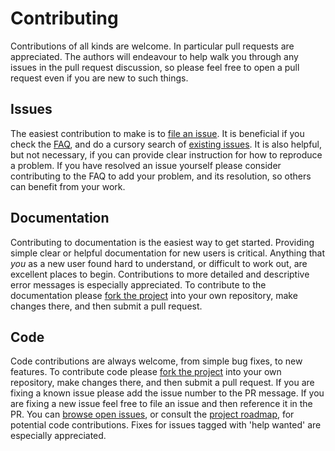 # Contributing

Contributions of all kinds are welcome. In particular pull requests are appreciated. 
The authors will endeavour to help walk you through any issues in the pull request
discussion, so please feel free to open a pull request even if you are new to such things.

## Issues

The easiest contribution to make is to [file an issue](https://github.com/lmcinnes/umap/issues/new).
It is beneficial if you check the [FAQ](https://umap-learn.readthedocs.io/en/latest/faq.html), 
and do a cursory search of [existing issues](https://github.com/lmcinnes/umap/issues?utf8=%E2%9C%93&q=is%3Aissue).
It is also helpful, but not necessary, if you can provide clear instruction for 
how to reproduce a problem. If you have resolved an issue yourself please consider
contributing to the FAQ to add your problem, and its resolution, so others can
benefit from your work.

## Documentation

Contributing to documentation is the easiest way to get started. Providing simple
clear or helpful documentation for new users is critical. Anything that *you* as 
a new user found hard to understand, or difficult to work out, are excellent places
to begin. Contributions to more detailed and descriptive error messages is
especially appreciated. To contribute to the documentation please 
[fork the project](https://github.com/lmcinnes/umap/issues#fork-destination-box)
into your own repository, make changes there, and then submit a pull request.

## Code

Code contributions are always welcome, from simple bug fixes, to new features. To
contribute code please 
[fork the project](https://github.com/lmcinnes/umap/issues#fork-destination-box)
into your own repository, make changes there, and then submit a pull request. If
you are fixing a known issue please add the issue number to the PR message. If you
are fixing a new issue feel free to file an issue and then reference it in the PR.
You can [browse open issues](https://github.com/lmcinnes/umap/issues), 
or consult the [project roadmap](https://github.com/lmcinnes/umap/issues/15), for potential code
contributions. Fixes for issues tagged with 'help wanted' are especially appreciated.
